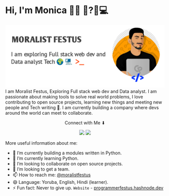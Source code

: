 # Hi, I'm Monica 👋🏾 👨?🏾‍💻

<img src="https://raw.githubusercontent.com/MoralistFestus/MoralistFestus/master/gh-header-image-1.png" alt="I am Moralist Festus, I code, I write, I contribute, I help, I develop and I solve problems with programming skills">
I am Moralist Festus, Exploring Full stack web dev and Data analyst. I am passionate about making tools to solve real world problems, I love contributing to open source projects, learning new things and meeting new people and Tech writing 📝. I am currently building a company where devs around the world can meet to collaborate. 
<p align="center">Connect with Me ⬇</p>

<p align="center">
<a href= "https://dev.to/@moralistfestus"><img src="https://img.icons8.com/windows/32/000000/dev.png"/></a>
<a href= "https://twitter.com/MoralistFestus"><img src="https://img.icons8.com/material-outlined/30/000000/twitter.png"/></a>
</p>



More useful information about me:

- 🔭 I’m currently building a modules written in Python.
- 🌱 I’m currently learning Python. 
- 👯 I’m looking to collaborate on open source projects.
- 🤔 I’m looking to get a team.
- 📫 How to reach me: [@moralistfestus](https://twitter.com/MoralistFestus)
- 😄 Language: Yoruba, English, Hindi (learner).
- ⚡ Fun fact: Never to give up.
`Website` - [programmerfestus.hashnode.dev](https://programmerfestus.hashnode.dev)